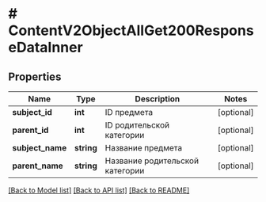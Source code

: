 # # ContentV2ObjectAllGet200ResponseDataInner

## Properties

Name | Type | Description | Notes
------------ | ------------- | ------------- | -------------
**subject_id** | **int** | ID предмета | [optional]
**parent_id** | **int** | ID родительской категории | [optional]
**subject_name** | **string** | Название предмета | [optional]
**parent_name** | **string** | Название родительской категории | [optional]

[[Back to Model list]](../../README.md#models) [[Back to API list]](../../README.md#endpoints) [[Back to README]](../../README.md)
